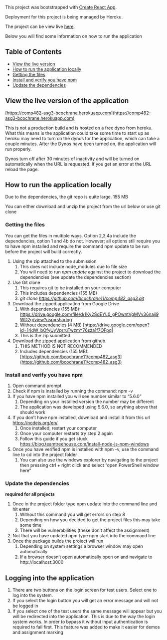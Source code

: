 This project was bootstrapped with [Create React App](https://github.com/facebookincubator/create-react-app).

Deployment for this project is being managed by Heroku.

The project can be view live [here](https://comp482-asg3-bcochrane.herokuapp.com/).

Below you will find some information on how to run the application

## Table of Contents

- [View the live version](#View-the-live-version-of-the-application)
- [How to run the application locally](#How-to-run-the-application-locally)
- [Getting the files](#Getting-the-files)
- [Install and verify you have npm](#Install-and-verify-you-have-npm)
- [Update the dependencies](#Update-the-dependencies)

## View the live version of the application

[https://comp482-asg3-bcochrane.herokuapp.com](https://comp482-asg3-bcochrane.herokuapp.com) 

This is not a production build and is hosted on a free dyno from heroku. What this means is the application could take some time to start up as heroku may need to turn on the dynos for the application, which can take a couple minutes. After the Dynos have been turned on, the application will run properly. 

Dynos turn off after 30 minutes of inactivity and will be turned on automatically when the URL is requested. If you get an error at the URL reload the page.

## How to run the application locally

Due to the dependencies, the git repo is quite large. 155 MB

You can either download and unzip the project from the url below or use git clone

### Getting the files

You can get the files in multiple ways. Option 2,3,4a include the dependencies, option 1 and 4b do not. However; all options still require you to have npm installed and require the command npm update to be run before the project will build correctly.

1. Using the zip attached to the submission
    1. This does not include node_modules due to file size
    2. You will need to run *npm update* against the project to download the dependencies (see update the dependencies section)
2. Use Git clone 
    1. This requires git to be installed on your computer
    2. This includes dependencies (155 MB)
    3. *git clone https://github.com/bcochrane11/comp482_asg3.git*
3. Download the zipped application from Google Drive
    1. With dependencies (155 MB): [https://drive.google.com/file/d/1Ky2SdEYL0_gPOwntVgMVv36najj9WD2g/view?usp=sharing ](https://drive.google.com/file/d/1Ky2SdEYL0_gPOwntVgMVv36najj9WD2g/view?usp=sharing)
    2. Without dependencies (4 MB) [https://drive.google.com/open?id=14dW_bOfyUyVprruTwzmY76sza1f7OFpq] 
    3. This is the zip submitted
4. Download the zipped application from github
    1. THIS METHOD IS NOT RECOMMENDED
    2. Includes dependencies (155 MB): [https://github.com/bcochrane11/comp482_asg3](https://github.com/bcochrane11/comp482_asg3) 

### Install and verify you have npm
1. Open command prompt
2. Check if npm is installed by running the command: npm -v
3. If you have npm installed you will see number similar to “5.6.0” 
    1. Depending on your installed version the number may be different
    2. The application was developed using 5.6.0, so anything above that should work
4. If you don’t have npm installed, download and install it from this url https://nodejs.org/en/
    1. Once installed, restart your computer
    2. Once your computer restarts try step 2 again
    3. Follow this guide if you get stuck https://blog.teamtreehouse.com/install-node-js-npm-windows
5. Once you have verified npm is installed with npm -v, use the command line to cd into the project folder
    1. You can also use the windows explorer by navigating to the project then pressing ctrl + right click and select “open PowerShell window here”

### Update the dependencies 

**required for all projects**

1. Once in the project folder type npm update into the command line and hit enter
    1. Without this command you will get errors on step 8
    2. Depending on how you decided to get the project files this may take some time
    3. There will be vulnerabilities (these don’t affect the assignment)
2. Not that you have updated npm type npm start into the command line
3. Once the package builds the project will run
    1. Depending on system settings a browser window may open automatically
    2. If a browser doesn’t open automatically open on and navigate to http://localhost:3000 


## Logging into the application

1. There are two buttons on the login screen for test users. Select one to log into the system.
2. If you select the login button you will get an error message and will not be logged in
3. If you select one of the test users the same message will appear but you will be redirected into the application. This is due to the way the login system works. In order to bypass it without input authentication is required to fail first. This feature was added to make it easier for demos and assignment marking

